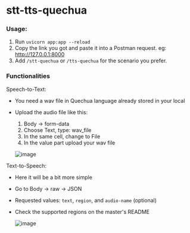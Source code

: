 # stt-tts-quechua

### Usage: 
1. Run ```uvicorn app:app --reload```
2. Copy the link you got and paste it into a Postman request. eg: http://127.0.0.1:8000
3. Add `/stt-quechua` or `/tts-quechua` for the scenario you prefer.


 ### Functionalities
 Speech-to-Text:
 - You need a wav file in Quechua language already stored in your local
 - Upload the audio file like this:
      1. Body -> form-data
      2. Choose Text, type: wav_file
      3. In the same cell, change to File
      4. In the value part upload your wav file
         
   ![image](https://github.com/pollitoconpapass/stt-tts-quechua/assets/90667035/ddbc9e71-6813-41e1-b877-24d675e13e1a)


Text-to-Speech:
- Here it will be a bit more simple
- Go to Body -> raw -> JSON
- Requested values: `text`, `region`, and `audio-name` (optional)
- Check the supported regions on the master's README

  ![image](https://github.com/pollitoconpapass/stt-tts-quechua/assets/90667035/6f2e174c-0d3b-4503-8755-50725a0140fa)
